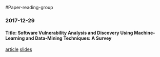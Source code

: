#Paper-reading-group


### 2017-12-29
#### Title: Software Vulnerability Analysis and Discovery Using Machine-Learning and Data-Mining Techniques: A Survey

[article](https://github.com/valour01/Paper-reading-group/blob/master/2017_December/12_29_CSUR_2017/paper.pdf)
[slides](https://github.com/valour01/Paper-reading-group/blob/master/2017_December/12_29_CSUR_2017/slides.pdf)
